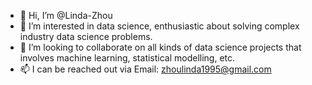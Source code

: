 - 👋 Hi, I’m @Linda-Zhou
- 👀 I’m interested in data science, enthusiastic about solving complex industry data science problems. 
- 💞️ I’m looking to collaborate on all kinds of data science projects that involves machine learning, statistical modelling, etc.
- 📫 I can be reached out via Email: zhoulinda1995@gmail.com

<!---
Linda-Zhou/Linda-Zhou is a ✨ special ✨ repository because its `README.md` (this file) appears on your GitHub profile.
You can click the Preview link to take a look at your changes.
--->
